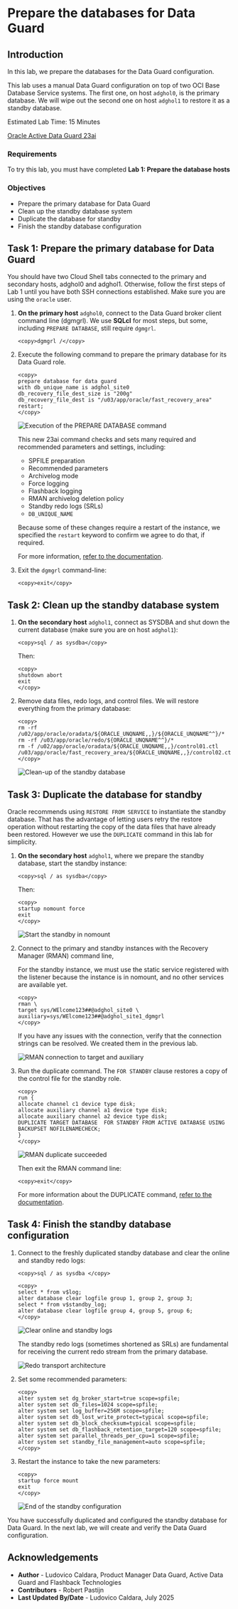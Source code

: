 # Prepare the databases for Data Guard

## Introduction
In this lab, we prepare the databases for the Data Guard configuration.

This lab uses a manual Data Guard configuration on top of two OCI Base Database Service systems. The first one, on host `adghol0`, is the primary database. We will wipe out the second one on host `adghol1` to restore it as a standby database.

Estimated Lab Time: 15 Minutes

[Oracle Active Data Guard 23ai](videohub:1_6i8cq28y)

### Requirements
To try this lab, you must have completed **Lab 1: Prepare the database hosts**

### Objectives
- Prepare the primary database for Data Guard
- Clean up the standby database system
- Duplicate the database for standby
- Finish the standby database configuration

## Task 1: Prepare the primary database for Data Guard

You should have two Cloud Shell tabs connected to the primary and secondary hosts, adghol0 and adghol1. Otherwise, follow the first steps of Lab 1 until you have both SSH connections established.
Make sure you are using the `oracle` user.

1. **On the primary host** `adghol0`, connect to the Data Guard broker client command line (dgmgrl). We use **SQLcl** for most steps, but some, including `PREPARE DATABASE`, still require `dgmgrl`.

    ```
    <copy>dgmgrl /</copy>
    ```

3. Execute the following command to prepare the primary database for its Data Guard role.

    ```
    <copy>
    prepare database for data guard
    with db_unique_name is adghol_site0
    db_recovery_file_dest_size is "200g"
    db_recovery_file_dest is "/u03/app/oracle/fast_recovery_area"
    restart;
    </copy>
    ```

    ![Execution of the PREPARE DATABASE command](images/prepare-primary.png)

    This new 23ai command checks and sets many required and recommended parameters and settings, including:
    * SPFILE preparation
    * Recommended parameters
    * Archivelog mode
    * Force logging
    * Flashback logging
    * RMAN archivelog deletion policy
    * Standby redo logs (SRLs)
    * `DB_UNIQUE_NAME`

    Because some of these changes require a restart of the instance, we specified the `restart` keyword to confirm we agree to do that, if required.

    For more information, [refer to the documentation](https://docs.oracle.com/en/database/oracle/oracle-database/23/dgbkr/oracle-data-guard-broker-commands.html#GUID-46F6267D-E3CF-4544-AC47-A22D9704BAF2).

4. Exit the `dgmgrl` command-line:
    
    ```
    <copy>exit</copy>
    ```


## Task 2: Clean up the standby database system

1. **On the secondary host** `adghol1`, connect as SYSDBA and shut down the current database (make sure you are on host `adghol1`):

    ```
    <copy>sql / as sysdba</copy>
    ```
    Then:
    ```
    <copy>
    shutdown abort
    exit
    </copy>
    ```

3. Remove data files, redo logs, and control files. We will restore everything from the primary database:

    ```
    <copy>
    rm -rf /u02/app/oracle/oradata/${ORACLE_UNQNAME,,}/${ORACLE_UNQNAME^^}/*
    rm -rf /u03/app/oracle/redo/${ORACLE_UNQNAME^^}/*
    rm -f /u02/app/oracle/oradata/${ORACLE_UNQNAME,,}/control01.ctl /u03/app/oracle/fast_recovery_area/${ORACLE_UNQNAME,,}/control02.ctl
    </copy>
    ```

    ![Clean-up of the standby database](images/cleanup-standby.png)

## Task 3: Duplicate the database for standby

Oracle recommends using `RESTORE FROM SERVICE` to instantiate the standby database. That has the advantage of letting users retry the restore operation without restarting the copy of the data files that have already been restored. However we use the `DUPLICATE` command in this lab for simplicity.

1. **On the secondary host** `adghol1`, where we prepare the standby database, start the standby instance:

    ```
    <copy>sql / as sysdba</copy>
    ```
    Then:
    ```
    <copy>
    startup nomount force
    exit
    </copy>
    ```

    ![Start the standby in nomount](images/standby-nomount.png)

2. Connect to the primary and standby instances with the Recovery Manager (RMAN) command line, 

    For the standby instance, we must use the static service registered with the listener because the instance is in nomount, and no other services are available yet.

    ```
    <copy>
    rman \
    target sys/WElcome123##@adghol_site0 \
    auxiliary=sys/WElcome123##@adghol_site1_dgmgrl
    </copy>
    ```

    If you have any issues with the connection, verify that the connection strings can be resolved. We created them in the previous lab.

    ![RMAN connection to target and auxiliary](images/rman-connect.png)

3. Run the duplicate command. The `FOR STANDBY` clause restores a copy of the control file for the standby role.

    ```
    <copy>
    run {
    allocate channel c1 device type disk;
    allocate auxiliary channel a1 device type disk;
    allocate auxiliary channel a2 device type disk;
    DUPLICATE TARGET DATABASE  FOR STANDBY FROM ACTIVE DATABASE USING BACKUPSET NOFILENAMECHECK;
    }
    </copy>
    ```
    ![RMAN duplicate succeeded](images/duplicate.png)

    Then exit the RMAN command line:
    ```
    <copy>exit</copy>
    ```

    For more information about the DUPLICATE command, [refer to the documentation](https://docs.oracle.com/en/database/oracle/oracle-database/23/rcmrf/DUPLICATE.html).

## Task 4: Finish the standby database configuration

1. Connect to the freshly duplicated standby database and clear the online and standby redo logs:

    ```
    <copy>sql / as sysdba </copy>
    ```

    ```
    <copy>
    select * from v$log;
    alter database clear logfile group 1, group 2, group 3;
    select * from v$standby_log;
    alter database clear logfile group 4, group 5, group 6;
    </copy>
    ```

    ![Clear online and standby logs](images/clear-standby-logs.png)

    The standby redo logs (sometimes shortened as SRLs) are fundamental for receiving the current redo stream from the primary database.

    ![Redo transport architecture](images/redo-transport-architecture.png)

2. Set some recommended parameters:

    ```
    <copy>
    alter system set dg_broker_start=true scope=spfile;
    alter system set db_files=1024 scope=spfile;
    alter system set log_buffer=256M scope=spfile;
    alter system set db_lost_write_protect=typical scope=spfile;
    alter system set db_block_checksum=typical scope=spfile;
    alter system set db_flashback_retention_target=120 scope=spfile;
    alter system set parallel_threads_per_cpu=1 scope=spfile;
    alter system set standby_file_management=auto scope=spfile;
    </copy>
    ```

3. Restart the instance to take the new parameters:

    ```
    <copy>
    startup force mount
    exit
    </copy>
    ```
    ![End of the standby configuration](images/standby-configuration.png)

You have successfully duplicated and configured the standby database for Data Guard. In the next lab, we will create and verify the Data Guard configuration.

## Acknowledgements

- **Author** - Ludovico Caldara, Product Manager Data Guard, Active Data Guard and Flashback Technologies
- **Contributors** - Robert Pastijn
- **Last Updated By/Date** -  Ludovico Caldara, July 2025
